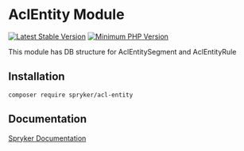 # AclEntity Module
[![Latest Stable Version](https://poser.pugx.org/spryker/acl-entity/v/stable.svg)](https://packagist.org/packages/spryker/acl-entity)
[![Minimum PHP Version](https://img.shields.io/badge/php-%3E%3D%208.0-8892BF.svg)](https://php.net/)

This module has DB structure for AclEntitySegment and AclEntityRule

## Installation

```
composer require spryker/acl-entity
```

## Documentation

[Spryker Documentation](https://docs.spryker.com)
